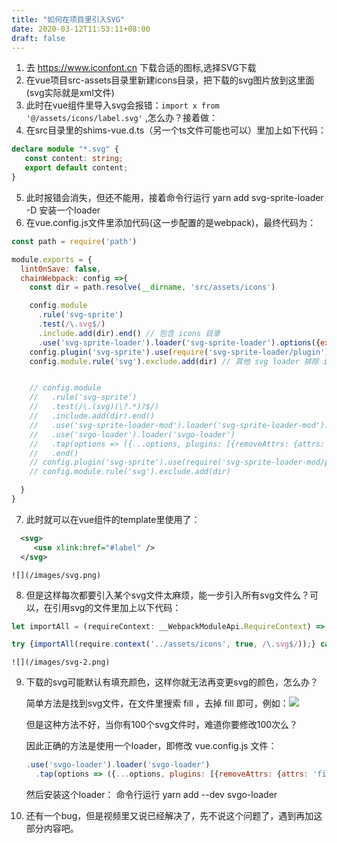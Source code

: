 ```yaml
---
title: "如何在项目里引入SVG"
date: 2020-03-12T11:53:11+08:00
draft: false
---
```


1. 去 https://www.iconfont.cn 下载合适的图标,选择SVG下载
2. 在vue项目src-assets目录里新建icons目录，把下载的svg图片放到这里面(svg实际就是xml文件)
3. 此时在vue组件里导入svg会报错：`import x from '@/assets/icons/label.svg'` ,怎么办？接着做：
4. 在src目录里的shims-vue.d.ts（另一个ts文件可能也可以）里加上如下代码：

  ```typeScript
  declare module "*.svg" {
     const content: string;
     export default content;
  }
  ```

5. 此时报错会消失，但还不能用，接着命令行运行 yarn add svg-sprite-loader -D 安装一个loader
6. 在vue.config.js文件里添加代码(这一步配置的是webpack)，最终代码为：
   
```js
const path = require('path')

module.exports = {
  lintOnSave: false,
  chainWebpack: config =>{
    const dir = path.resolve(__dirname, 'src/assets/icons')

    config.module
      .rule('svg-sprite')
      .test(/\.svg$/)
      .include.add(dir).end() // 包含 icons 目录
      .use('svg-sprite-loader').loader('svg-sprite-loader').options({extract:false}).end()
    config.plugin('svg-sprite').use(require('svg-sprite-loader/plugin'), [{plainSprite: true}])
    config.module.rule('svg').exclude.add(dir) // 其他 svg loader 排除 icons 目录


    // config.module
    //   .rule('svg-sprite')
    //   .test(/\.(svg)(\?.*)?$/)
    //   .include.add(dir).end()
    //   .use('svg-sprite-loader-mod').loader('svg-sprite-loader-mod').options({extract: false}).end()
    //   .use('svgo-loader').loader('svgo-loader')
    //   .tap(options => ({...options, plugins: [{removeAttrs: {attrs: 'fill'}}]}))
    //   .end()
    // config.plugin('svg-sprite').use(require('svg-sprite-loader-mod/plugin'), [{plainSprite: true}])
    // config.module.rule('svg').exclude.add(dir)

  }
}
```

7. 此时就可以在vue组件的template里使用了：

```xml
  <svg>
     <use xlink:href="#label" />
  </svg>
```

    ![](/images/svg.png)

8. 但是这样每次都要引入某个svg文件太麻烦，能一步引入所有svg文件么？可以，在引用svg的文件里加上以下代码：

```typescript
let importAll = (requireContext: __WebpackModuleApi.RequireContext) => requireContext.keys().forEach(requireContext);

try {importAll(require.context('../assets/icons', true, /\.svg$/));} catch (error) {console.log(error);}
```

    ![](/images/svg-2.png)

9. 下载的svg可能默认有填充颜色，这样你就无法再变更svg的颜色，怎么办？

    简单方法是找到svg文件，在文件里搜索 fill ，去掉 fill 即可，例如：![](/images/svg-3.png)

    但是这种方法不好，当你有100个svg文件时，难道你要修改100次么？

    因此正确的方法是使用一个loader，即修改 vue.config.js 文件：

    ```javaScript
    .use('svgo-loader').loader('svgo-loader')
      .tap(options => ({...options, plugins: [{removeAttrs: {attrs: 'fill'}}]})).end()
    ```

    然后安装这个loader： 命令行运行 yarn add --dev svgo-loader

10. 还有一个bug，但是视频里又说已经解决了，先不说这个问题了，遇到再加这部分内容吧。